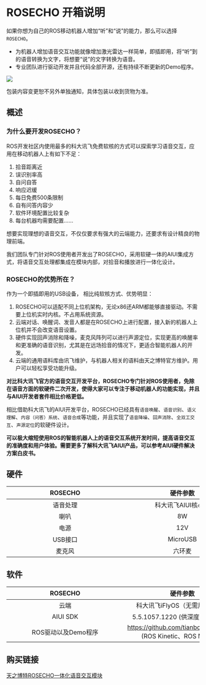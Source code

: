 # ROSECHO 开箱说明

如果你想为自己的ROS移动机器人增加“听”和“说”的能力，那么可以选择`ROSECHO`。

- 为机器人增加语音交互功能就像增加激光雷达一样简单，即插即用，将“听”到的语音转换为文字，将想要“说”的文字转换为语音。
- 专业团队进行驱动开发并且代码全部开源，还有持续不断更新的Demo程序。

![](https://img.kancloud.cn/c5/ca/c5ca194aac9a32f874dce1ed8a289580_1000x1000.png)

包装内容变更恕不另外单独通知，具体包装以收到货物为准。

## 概述

### 为什么要开发ROSECHO？
ROS开发社区内使用最多的科大讯飞免费软核的方式可以探索学习语音交互，应用在移动机器人上有如下不足：
1. 拾音距离近
2. 误识别率高
3. 自问自答
4. 响应迟缓
5. 每日免费500条限制
6. 自有问答内容少
7. 软件环境配置比较复杂
8. 每台机器均需要配置……

想要实现理想的语音交互，不仅仅要求有强大的云端能力，还要求有设计精良的物理前端。

我们团队专门针对ROS使用者开发出了ROSECHO，采用软硬一体的AIUI集成方式，将语音交互处理都集成在模块内部，对拾音和播放进行一体化设计。

### ROSECHO的优势所在？
作为一个即插即用的USB设备， 相比纯软核方式、优势明显：

1. ROSECHO可以适配不同上位机架构，无论x86还ARM都能够直接驱动。不需要上位机实时内核。不占用系统资源。
2. 云端对话、唤醒词、发音人都是在ROSECHO上进行配置，接入新的机器人上位机并不会改变语音设置。
3. 硬件实现回声消除和降噪，麦克风阵列可以进行声源定位，实现更高的唤醒率和更准确的语音识别，尤其是在远场拾音的情况下，更适合智能机器人的开发。
4. 云端的通用语料库由讯飞维护，与机器人相关的语料由天之博特官方维护。用户可以轻松享受功能升级。

**对比科大讯飞官方的语音交互开发平台，ROSECHO专门针对ROS使用者，免除在语音方面的软硬件二次开发，使得大家可以专注于移动机器人的功能实现，并且与AIUI开发者套件相比价格更低。**

相比借助科大讯飞的AIUI开发平台，ROSECHO已经具有`语音唤醒`、`语音识别`、`语义理解`、`内容（问答）系统`、`语音合成`等功能，并且实现了`语音降噪`、`回声消除`、`全双工交互`、`声源定位`的软硬件设计。

**可以极大缩短使用ROS的智能机器人上的语音交互系统开发时间，提高语音交互的准确度和用户体验。需要更多了解科大讯飞AIUI产品，可以参考AIUI硬件解决方案白皮书。**

## 硬件

|<div style="width:290px">ROSECHO</div>| <div style="width:290px"> 硬件参数</div> |
|:--:|:--:|
|语音处理|科大讯飞AIUI核心板|
|喇叭|8W|
|电源|12V|
|USB接口|MicroUSB|
|麦克风 |六环麦|

## 软件

|<div style="width:290px">ROSECHO</div>| <div style="width:290px"> 硬件参数</div> |
|:--:|:--:|
|云端|科大讯飞iFlyOS（无需用户维护）|
|AIUI SDK|5.5.1057.1220 (供深度开发者维护)|
|ROS驱动以及Demo程序|https://github.com/tianbot/rosecho.git (ROS Kinetic、ROS Melodic)|

## 购买链接

[天之博特ROSECHO一体化语音交互模块](https://item.taobao.com/item.htm?id=607094712042)
